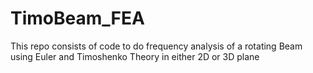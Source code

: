 # TimoBeam_FEA
This repo consists of code to do frequency analysis of a rotating Beam using Euler and Timoshenko Theory in either 2D or 3D plane
